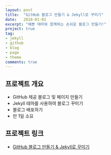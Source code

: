 ```yaml
---
layout: post
title:  "GitHub 블로그 만들기 & Jekyll로 꾸미기"
date:   2018-01-01
excerpt: "예쁜 테마와 함께하는 손쉬운 블로그 만들기!"
project: true
tag:
- jekyll 
- github
- blog
- page
- theme
comments: true
---
```



      
## 프로젝트 개요
* GitHub 제공 블로그 및 페이지 만들기
* Jekyll 테마를 사용하여 블로그 꾸미기
* 블로그 배포하기  
* 만 1일 소요  
     
## 프로젝트 링크
* [GitHub 블로그 만들기 & Jekyll로 꾸미기](https://TaeBbong.github.io/jekyll-git-post)
